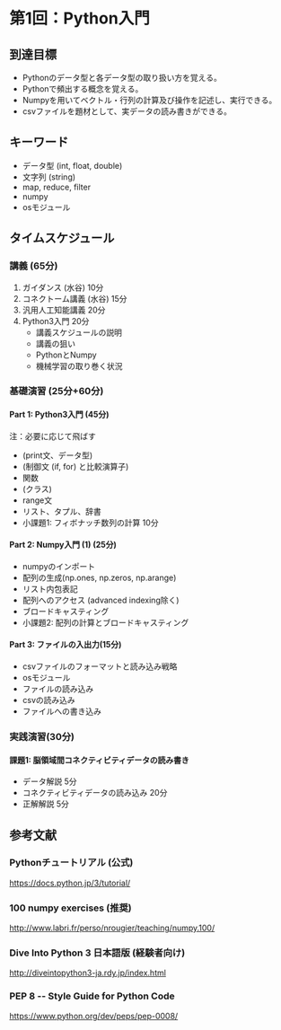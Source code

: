 # 第1回：Python入門

## 到達目標
* Pythonのデータ型と各データ型の取り扱い方を覚える。
* Pythonで頻出する概念を覚える。
* Numpyを用いてベクトル・行列の計算及び操作を記述し、実行できる。
* csvファイルを題材として、実データの読み書きができる。

## キーワード
* データ型 (int, float, double)
* 文字列 (string)
* map, reduce, filter
* numpy
* osモジュール

## タイムスケジュール

### 講義 (65分)
1. ガイダンス (水谷) 10分
2. コネクトーム講義 (水谷) 15分
3. 汎用人工知能講義 20分
4. Python3入門 20分
    * 講義スケジュールの説明
    * 講義の狙い
    * PythonとNumpy
    * 機械学習の取り巻く状況

### 基礎演習 (25分+60分)
#### Part 1: Python3入門 (45分)
注：必要に応じて飛ばす
* (print文、データ型)
* (制御文 (if, for) と比較演算子)
* 関数
* (クラス)
* range文
* リスト、タプル、辞書
* 小課題1: フィボナッチ数列の計算 10分

#### Part 2: Numpy入門 (1) (25分)
* numpyのインポート
* 配列の生成(np.ones, np.zeros, np.arange)
* リスト内包表記
* 配列へのアクセス (advanced indexing除く)
* ブロードキャスティング
* 小課題2: 配列の計算とブロードキャスティング

#### Part 3: ファイルの入出力(15分)
* csvファイルのフォーマットと読み込み戦略
* osモジュール
* ファイルの読み込み
* csvの読み込み
* ファイルへの書き込み

### 実践演習(30分)
#### 課題1: 脳領域間コネクティビティデータの読み書き
* データ解説 5分
* コネクティビティデータの読み込み 20分
* 正解解説 5分

## 参考文献
### Pythonチュートリアル (公式)
https://docs.python.jp/3/tutorial/

### 100 numpy exercises (推奨)
http://www.labri.fr/perso/nrougier/teaching/numpy.100/

### Dive Into Python 3 日本語版 (経験者向け)
http://diveintopython3-ja.rdy.jp/index.html

### PEP 8 -- Style Guide for Python Code
https://www.python.org/dev/peps/pep-0008/
